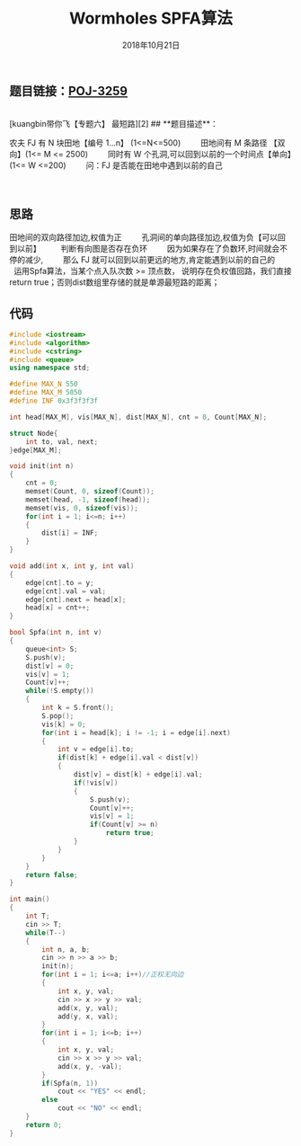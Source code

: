﻿---
title: Wormholes  SPFA算法
date: 2018年10月21日
tags: 
	- 最短路
	- 算法
categories: kuangbin带你飞【专题六】 最短路
---
## **题目链接**：[POJ-3259][1]
</br>
[kuangbin带你飞【专题六】 最短路][2]
## **题目描述**：

农夫 FJ 有 N 块田地【编号 1...n】 (1<=N<=500)
        田地间有 M 条路径 【双向】(1<= M <= 2500)
        同时有 W 个孔洞,可以回到以前的一个时间点【单向】(1<= W <=200)
        问：FJ 是否能在田地中遇到以前的自己
<escape><!-- more --></escape>

</br>

## **思路**
田地间的双向路径加边,权值为正
        孔洞间的单向路径加边,权值为负【可以回到以前】
        判断有向图是否存在负环
        因为如果存在了负数环,时间就会不停的减少,
        那么 FJ 就可以回到以前更远的地方,肯定能遇到以前的自己的
        运用Spfa算法，当某个点入队次数 >= 顶点数， 说明存在负权值回路，我们直接return true；否则dist数组里存储的就是单源最短路的距离；
</br>

##  **代码**
``` c++
#include <iostream>
#include <algorithm>
#include <cstring>
#include <queue>
using namespace std;

#define MAX_N 550
#define MAX_M 5050
#define INF 0x3f3f3f3f

int head[MAX_M], vis[MAX_N], dist[MAX_N], cnt = 0, Count[MAX_N];

struct Node{
    int to, val, next;
}edge[MAX_M];

void init(int n)
{
    cnt = 0;
    memset(Count, 0, sizeof(Count));
    memset(head, -1, sizeof(head));
    memset(vis, 0, sizeof(vis));
    for(int i = 1; i<=n; i++)
    {
        dist[i] = INF;
    }
}

void add(int x, int y, int val)
{
    edge[cnt].to = y;
    edge[cnt].val = val;
    edge[cnt].next = head[x];
    head[x] = cnt++;
}

bool Spfa(int n, int v)
{
    queue<int> S;
    S.push(v);
    dist[v] = 0;
    vis[v] = 1;
    Count[v]++;
    while(!S.empty())
    {
        int k = S.front();
        S.pop();
        vis[k] = 0;
        for(int i = head[k]; i != -1; i = edge[i].next)
        {
            int v = edge[i].to;
            if(dist[k] + edge[i].val < dist[v])
            {
                dist[v] = dist[k] + edge[i].val;
                if(!vis[v])
                {
                    S.push(v);
                    Count[v]++;
                    vis[v] = 1;
                    if(Count[v] >= n)
                        return true;
                }
            }
        }
    }
    return false;
}

int main()
{
    int T;
    cin >> T;
    while(T--)
    {
        int n, a, b;
        cin >> n >> a >> b;
        init(n);
        for(int i = 1; i<=a; i++)//正权无向边
        {
            int x, y, val;
            cin >> x >> y >> val;
            add(x, y, val);
            add(y, x, val);
        }
        for(int i = 1; i<=b; i++)
        {
            int x, y, val;
            cin >> x >> y >> val;
            add(x, y, -val);
        }
        if(Spfa(n, 1))
            cout << "YES" << endl;
        else
            cout << "NO" << endl;
    }
    return 0;
}



```
  [1]: http://acm.hdu.edu.cn/showproblem.php?pid=1874
  [2]: https://vjudge.net/contest/263165#overview